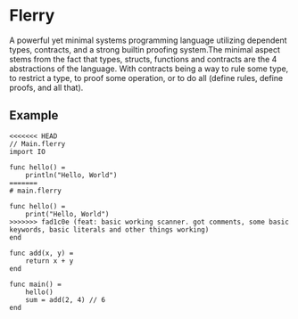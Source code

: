 # Flerry

A powerful yet minimal systems programming language utilizing dependent types, contracts, and a strong builtin proofing system.The minimal aspect stems from the fact that types, structs, functions and contracts are the 4 abstractions of the language. With contracts being a way to rule some type, to restrict a type, to proof some operation, or to do all (define rules, define proofs, and all that).

## Example

```
<<<<<<< HEAD
// Main.flerry
import IO

func hello() =
    println("Hello, World")
=======
# main.flerry

func hello() =
    print("Hello, World")
>>>>>>> fad1c0e (feat: basic working scanner. got comments, some basic keywords, basic literals and other things working)
end

func add(x, y) =
    return x + y
end

func main() =
    hello()
    sum = add(2, 4) // 6
end
```
